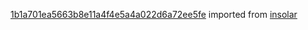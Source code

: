 [1b1a701ea5663b8e11a4f4e5a4a022d6a72ee5fe](https://github.com/insolar/insolar/commit/1b1a701ea5663b8e11a4f4e5a4a022d6a72ee5fe) imported from [insolar](https://github.com/insolar/insolar)
